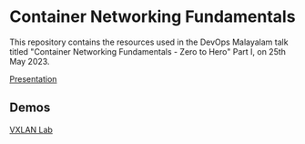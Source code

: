 # Container Networking Fundamentals

This repository contains the resources used in the DevOps Malayalam talk titled "Container Networking Fundamentals - Zero to Hero" Part I, on 25th May 2023.

[Presentation](./CNF_Part_2.pdf)

## Demos
[VXLAN Lab](./vxlan.md)
